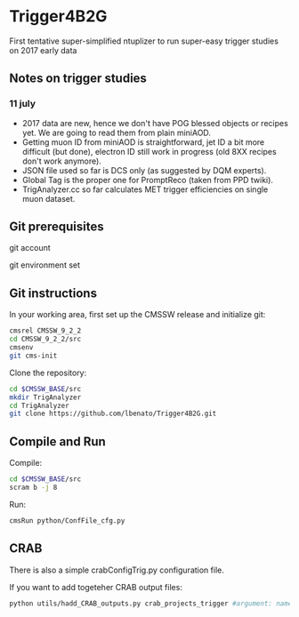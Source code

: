 # Trigger4B2G
First tentative super-simplified ntuplizer to run super-easy trigger studies on 2017 early data

## Notes on trigger studies
### 11 july
* 2017 data are new, hence we don't have POG blessed objects or recipes yet. We are going to read them from plain miniAOD.
* Getting muon ID from miniAOD is straightforward, jet ID a bit more difficult (but done), electron ID still work in progress (old 8XX recipes don't work anymore).
* JSON file used so far is DCS only (as suggested by DQM experts).
* Global Tag is the proper one for PromptReco (taken from PPD twiki).
* TrigAnalyzer.cc so far calculates MET trigger efficiencies on single muon dataset.

## Git prerequisites
git account

git environment set

## Git instructions

In your working area, first set up the CMSSW release and initialize git:
```bash
cmsrel CMSSW_9_2_2
cd CMSSW_9_2_2/src
cmsenv
git cms-init
```

Clone the repository:

```bash
cd $CMSSW_BASE/src
mkdir TrigAnalyzer
cd TrigAnalyzer
git clone https://github.com/lbenato/Trigger4B2G.git
```

## Compile and Run

Compile:
```bash
cd $CMSSW_BASE/src
scram b -j 8
```

Run:
```bash
cmsRun python/ConfFile_cfg.py
```

## CRAB
There is also a simple crabConfigTrig.py configuration file.

If you want to add togeteher CRAB output files:
```bash
python utils/hadd_CRAB_outputs.py crab_projects_trigger #argument: name of the crab project folder
```
